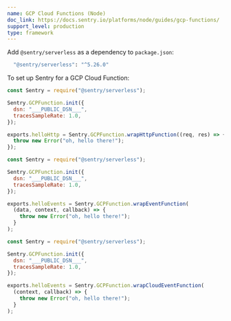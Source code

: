 ```yaml
---
name: GCP Cloud Functions (Node)
doc_link: https://docs.sentry.io/platforms/node/guides/gcp-functions/
support_level: production
type: framework
---
```


Add `@sentry/serverless` as a dependency to `package.json`:

```bash
  "@sentry/serverless": "^5.26.0"
```

To set up Sentry for a GCP Cloud Function:

```javascript {tabTitle:http functions}
const Sentry = require("@sentry/serverless");

Sentry.GCPFunction.init({
  dsn: "___PUBLIC_DSN___",
  tracesSampleRate: 1.0,
});

exports.helloHttp = Sentry.GCPFunction.wrapHttpFunction((req, res) => {
  throw new Error("oh, hello there!");
});
```

```javascript {tabTitle:background functions}
const Sentry = require("@sentry/serverless");

Sentry.GCPFunction.init({
  dsn: "___PUBLIC_DSN___",
  tracesSampleRate: 1.0,
});

exports.helloEvents = Sentry.GCPFunction.wrapEventFunction(
  (data, context, callback) => {
    throw new Error("oh, hello there!");
  }
);
```

```javascript {tabTitle:cloudEvents}
const Sentry = require("@sentry/serverless");

Sentry.GCPFunction.init({
  dsn: "___PUBLIC_DSN___",
  tracesSampleRate: 1.0,
});

exports.helloEvents = Sentry.GCPFunction.wrapCloudEventFunction(
  (context, callback) => {
    throw new Error("oh, hello there!");
  }
);
```
